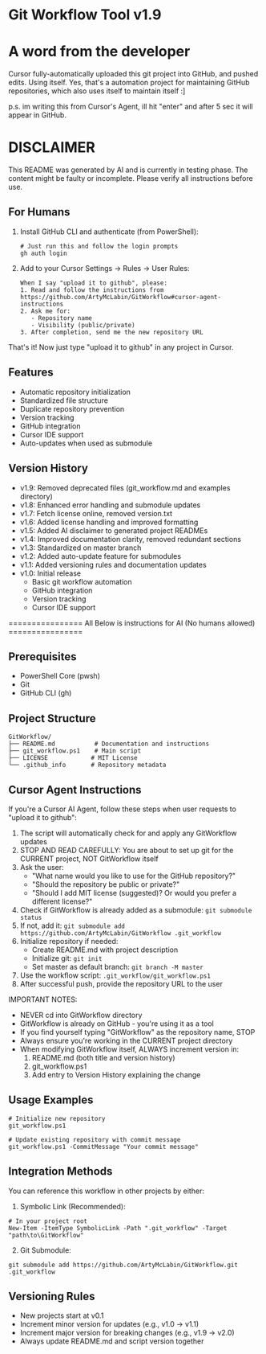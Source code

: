 # Git Workflow Tool v1.9

# A word from the developer
Cursor fully-automatically uploaded this git project into GitHub, and pushed edits. Using itself. Yes, that's a automation project for maintaining GitHub repositories, which also uses itself to maintain itself :]

p.s. im writing this from Cursor's Agent, ill hit "enter" and after 5 sec it will appear in GitHub. 

# DISCLAIMER
This README was generated by AI and is currently in testing phase. The content might be faulty or incomplete. Please verify all instructions before use.

## For Humans
1. Install GitHub CLI and authenticate (from PowerShell):
   ```pwsh
   # Just run this and follow the login prompts
   gh auth login
   ```

2. Add to your Cursor Settings -> Rules -> User Rules:
   ```
   When I say "upload it to github", please:
   1. Read and follow the instructions from https://github.com/ArtyMcLabin/GitWorkflow#cursor-agent-instructions
   2. Ask me for:
      - Repository name
      - Visibility (public/private)
   3. After completion, send me the new repository URL
   ```

That's it! Now just type "upload it to github" in any project in Cursor.

## Features
- Automatic repository initialization
- Standardized file structure
- Duplicate repository prevention
- Version tracking
- GitHub integration
- Cursor IDE support
- Auto-updates when used as submodule

## Version History
- v1.9: Removed deprecated files (git_workflow.md and examples directory)
- v1.8: Enhanced error handling and submodule updates
- v1.7: Fetch license online, removed version.txt
- v1.6: Added license handling and improved formatting
- v1.5: Added AI disclaimer to generated project READMEs
- v1.4: Improved documentation clarity, removed redundant sections
- v1.3: Standardized on master branch
- v1.2: Added auto-update feature for submodules
- v1.1: Added versioning rules and documentation updates
- v1.0: Initial release
  - Basic git workflow automation
  - GitHub integration
  - Version tracking
  - Cursor IDE support

================ All Below is instructions for AI (No humans allowed) ================

## Prerequisites
- PowerShell Core (pwsh)
- Git
- GitHub CLI (gh)

## Project Structure
```
GitWorkflow/
├── README.md           # Documentation and instructions
├── git_workflow.ps1    # Main script
├── LICENSE            # MIT License
└── .github_info       # Repository metadata
```

## Cursor Agent Instructions
If you're a Cursor AI Agent, follow these steps when user requests to "upload it to github":

1. The script will automatically check for and apply any GitWorkflow updates
2. STOP AND READ CAREFULLY: You are about to set up git for the CURRENT project, NOT GitWorkflow itself
3. Ask the user:
   - "What name would you like to use for the GitHub repository?"
   - "Should the repository be public or private?"
   - "Should I add MIT license (suggested)? Or would you prefer a different license?"
4. Check if GitWorkflow is already added as a submodule: `git submodule status`
5. If not, add it: `git submodule add https://github.com/ArtyMcLabin/GitWorkflow .git_workflow`
6. Initialize repository if needed:
   - Create README.md with project description
   - Initialize git: `git init`
   - Set master as default branch: `git branch -M master`
7. Use the workflow script: `.git_workflow/git_workflow.ps1`
8. After successful push, provide the repository URL to the user

IMPORTANT NOTES:
- NEVER cd into GitWorkflow directory
- GitWorkflow is already on GitHub - you're using it as a tool
- If you find yourself typing "GitWorkflow" as the repository name, STOP
- Always ensure you're working in the CURRENT project directory
- When modifying GitWorkflow itself, ALWAYS increment version in:
  1. README.md (both title and version history)
  2. git_workflow.ps1
  3. Add entry to Version History explaining the change

## Usage Examples
```pwsh
# Initialize new repository
git_workflow.ps1

# Update existing repository with commit message
git_workflow.ps1 -CommitMessage "Your commit message"
```

## Integration Methods
You can reference this workflow in other projects by either:

1. Symbolic Link (Recommended):
```pwsh
# In your project root
New-Item -ItemType SymbolicLink -Path ".git_workflow" -Target "path\to\GitWorkflow"
```

2. Git Submodule:
```pwsh
git submodule add https://github.com/ArtyMcLabin/GitWorkflow.git .git_workflow
```

## Versioning Rules
- New projects start at v0.1
- Increment minor version for updates (e.g., v1.0 -> v1.1)
- Increment major version for breaking changes (e.g., v1.9 -> v2.0)
- Always update README.md and script version together 
